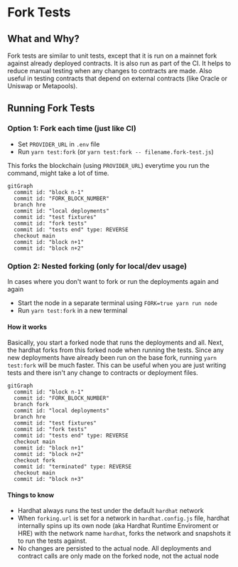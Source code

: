 # Fork Tests

## What and Why?
Fork tests are similar to unit tests, except that it is run on a mainnet fork against already deployed contracts. It is also run as part of the CI. It helps to reduce manual testing when any changes to contracts are made. Also useful in testing contracts that depend on external contracts (like Oracle or Uniswap or Metapools).

## Running Fork Tests

### Option 1: Fork each time (just like CI)
- Set `PROVIDER_URL` in `.env` file
- Run `yarn test:fork` (or `yarn test:fork -- filename.fork-test.js`)

This forks the blockchain (using `PROVIDER_URL`) everytime you run the command, might take a lot of time.

```mermaid
gitGraph
  commit id: "block n-1"
  commit id: "FORK_BLOCK_NUMBER"
  branch hre
  commit id: "local deployments"
  commit id: "test fixtures"
  commit id: "fork tests"
  commit id: "tests end" type: REVERSE
  checkout main
  commit id: "block n+1"
  commit id: "block n+2"
```

### Option 2: Nested forking (only for local/dev usage)
In cases where you don't want to fork or run the deployments again and again
- Start the node in a separate terminal using `FORK=true yarn run node`
- Run `yarn test:fork` in a new terminal

#### How it works
Basically, you start a forked node that runs the deployments and all. Next, the hardhat forks from this forked node when running the tests. Since any new deployments have already been run on the base fork, running `yarn test:fork` will be much faster. This can be useful when you are just writing tests and there isn't any change to contracts or deployment files.

```mermaid
gitGraph
  commit id: "block n-1"
  commit id: "FORK_BLOCK_NUMBER"
  branch fork
  commit id: "local deployments"
  branch hre
  commit id: "test fixtures"
  commit id: "fork tests"
  commit id: "tests end" type: REVERSE
  checkout main
  commit id: "block n+1"
  commit id: "block n+2"
  checkout fork
  commit id: "terminated" type: REVERSE
  checkout main
  commit id: "block n+3"
```

#### Things to know
- Hardhat always runs the test under the default `hardhat` network
- When `forking.url` is set for a network in `hardhat.config.js` file, hardhat internally spins up its own node (aka Hardhat Runtime Enviroment or HRE) with the network name `hardhat`, forks the network and snapshots it to run the tests against. 
- No changes are persisted to the actual node. All deployments and contract calls are only made on the forked node, not the actual node

